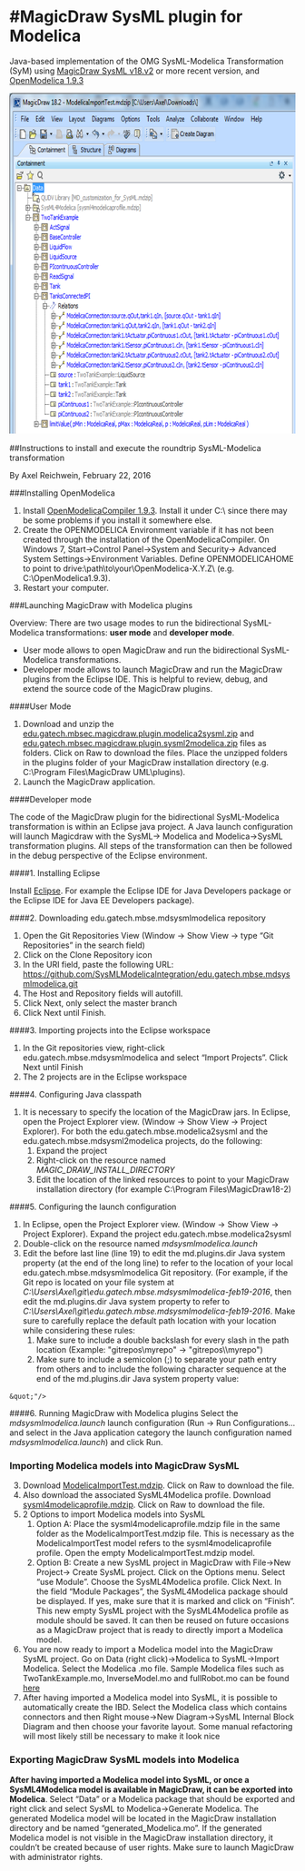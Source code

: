 #MagicDraw SysML plugin for Modelica
===============================

Java-based implementation of the OMG SysML-Modelica Transformation (SyM) using [MagicDraw SysML v18.v2](http://www.nomagic.com/news/new-noteworthy/magicdraw-noteworthy/magicdraw-18-2-fr/magicdraw-18-2-fr-all.html) or more recent version, and [OpenModelica 1.9.3](https://openmodelica.org/newss/162-september-8-openmodelica-193-released)

<p>
  <img height="600" src="edu.gatech.mbse.modelica2sysml/documentation/images/sysml4modelica.PNG"/>
</p>


##Instructions to install and execute the roundtrip SysML-Modelica transformation

By Axel Reichwein, February 22, 2016


###Installing OpenModelica

1. Install [OpenModelicaCompiler 1.9.3](https://build.openmodelica.org/omc/builds/windows/releases/1.9.3/). Install it under C:\ since there may be some problems if you install it somewhere else.
2. Create the OPENMODELICA Environment variable if it has not been created through the installation of the OpenModelicaCompiler. On Windows 7, Start->Control Panel->System and Security-> Advanced System Settings->Environment Variables. Define OPENMODELICAHOME to point to drive:\path\to\your\OpenModelica-X.Y.Z\ (e.g. C:\OpenModelica1.9.3\). 
3. Restart your computer.




###Launching MagicDraw with Modelica plugins 

Overview: There are two usage modes to run the bidirectional SysML-Modelica transformations: **user mode** and **developer mode**. 
- User mode allows to open MagicDraw and run the bidirectional SysML-Modelica transformations. 
- Developer mode allows to launch MagicDraw and run the MagicDraw plugins from the Eclipse IDE. This is helpful to review, debug, and extend the source code of the MagicDraw plugins.

####User Mode

1. Download and unzip the [edu.gatech.mbsec.magicdraw.plugin.modelica2sysml.zip](/edu.gatech.mbse.modelica2sysml/MagicDraw%20plugins/edu.gatech.mbsec.magicdraw.plugin.modelica2sysml.zip) and [edu.gatech.mbsec.magicdraw.plugin.sysml2modelica.zip](edu.gatech.mbse.modelica2sysml/MagicDraw%20plugins/edu.gatech.mbsec.magicdraw.plugin.sysml2modelica.zip) files as folders. Click on Raw to download the files. Place the unzipped folders in the plugins folder of your MagicDraw installation directory (e.g. C:\Program Files\MagicDraw UML\plugins).
2. Launch the MagicDraw application. 

####Developer mode 

The code of the MagicDraw plugin for the bidirectional SysML-Modelica transformation is within an Eclipse java project. A Java launch configuration will launch Magicdraw with the SysML-> Modelica and Modelica->SysML transformation plugins. All steps of the transformation can then be followed in the debug perspective of the Eclipse environment. 


####1. Installing Eclipse

Install [Eclipse](http://www.eclipse.org/downloads/). For example the Eclipse IDE for Java Developers package or the 
Eclipse IDE for Java EE Developers package).


####2. Downloading edu.gatech.mbse.mdsysmlmodelica repository 

1.	Open the Git Repositories View (Window -> Show View -> type “Git Repositories” in the search field)
2.	Click on the Clone Repository icon  
3.	In the URI field, paste the following URL: https://github.com/SysMLModelicaIntegration/edu.gatech.mbse.mdsysmlmodelica.git 
4.	The Host and Repository fields will autofill. 
5.	Click Next, only select the master branch
6.	Click Next until Finish.


####3. Importing projects into the Eclipse workspace

1.	In the Git repositories view, right-click edu.gatech.mbse.mdsysmlmodelica and select “Import Projects”. Click Next until Finish
2.	The 2 projects are in the Eclipse workspace

####4. Configuring Java classpath 

1. It is necessary to specify the location of the MagicDraw jars. In Eclipse, open the Project Explorer view. (Window → Show View → Project Explorer). For both the edu.gatech.mbse.modelica2sysml and the edu.gatech.mbse.mdsysml2modelica projects, do the following:
	1. Expand the project
	2. Right-click on the resource named *MAGIC_DRAW_INSTALL_DIRECTORY*
	3. Edit the location of the linked resources to point to your MagicDraw installation directory (for example C:\Program Files\MagicDraw18-2)

####5. Configuring the launch configuration 

1. In Eclipse, open the Project Explorer view. (Window → Show View → Project Explorer). Expand the project edu.gatech.mbse.modelica2sysml
2. Double-click on the resource named *mdsysmlmodelica.launch*
3. Edit the before last line (line 19) to edit the md.plugins.dir Java system property (at the end of the long line) to refer to the location of your local edu.gatech.mbse.mdsysmlmodelica Git repository. (For example, if the Git repo is located on your file system at
  *C:\Users\Axel\git\edu.gatech.mbse.mdsysmlmodelica-feb19-2016*, then edit the md.plugins.dir Java system property to refer to 
 *C:\\Users\\Axel\\git\\edu.gatech.mbse.mdsysmlmodelica-feb19-2016*. Make sure to carefully replace the default path location with your location while considering these rules:
	1. Make sure to include a double backslash for every slash in the path location (Example: "gitrepos\myrepo" -> "gitrepos\\\\myrepo")
	2. Make sure to include a semicolon (;) to separate your path entry from others and to include the following character sequence at the end of the md.plugins.dir Java system property value: 
  ```text
&quot;"/>
```
####6. Running MagicDraw with Modelica plugins 
Select the *mdsysmlmodelica.launch* launch configuration (Run -> Run Configurations… and select in the Java application category the launch configuration named *mdsysmlmodelica.launch*) and click Run. 


	
### Importing Modelica models into MagicDraw SysML 

3. Download  [ModelicaImportTest.mdzip](/edu.gatech.mbse.mdsysml2modelica/MagicDraw%20Projects/ModelicaImportTest.mdzip). Click on Raw to download the file.
4. Also download the associated SysML4Modelica profile. Download  [sysml4modelicaprofile.mdzip](/edu.gatech.mbse.mdsysml2modelica/MagicDraw%20Projects/sysml4modelicaprofile.mdzip). Click on Raw to download the file. 
5. 2 Options to import Modelica models into SysML
	1. Option A: Place the sysml4modelicaprofile.mdzip file in the same folder as the ModelicaImportTest.mdzip file. This is necessary as the ModelicaImportTest model refers to the sysml4modelicaprofile profile. Open the empty ModelicaImportTest.mdzip model. 
	2. Option B: Create a new SysML project in MagicDraw with File->New Project-> Create SysML project. Click on the Options menu. Select “use Module”. Choose the SysML4Modelica profile. Click Next. In the field “Module Packages”, the SysML4Modelica package should be displayed. If yes, make sure that it is marked and click on “Finish”. This new empty SysML project with the SysML4Modelica profile as module should be saved. It can then be reused on future occasions as a MagicDraw project that is ready to directly import a Modelica model.
6. You are now ready to import a Modelica model into the MagicDraw SysML project. Go on Data (right click)->Modelica to SysML->Import Modelica. Select the Modelica .mo file. Sample Modelica files such as TwoTankExample.mo, InverseModel.mo and fullRobot.mo can be found [here](/edu.gatech.mbse.mdsysml2modelica/Modelica%20models)
7. After having imported a Modelica model into SysML, it is possible to automatically create the IBD. Select the Modelica class which contains connectors and then Right mouse->New Diagram->SysML Internal Block Diagram and then choose your favorite layout. Some manual refactoring will most likely still be necessary to make it look nice



### Exporting MagicDraw SysML models into  Modelica

**After having imported a Modelica model into SysML, or once a SysML4Modelica model is available in MagicDraw, it can be exported into Modelica**. Select “Data” or a Modelica package that should be exported and right click and select SysML to Modelica->Generate Modelica. The generated Modelica model will be located in the MagicDraw installation directory and be named “generated_Modelica.mo”. If the generated Modelica model is not visible in the MagicDraw installation directory, it couldn’t be created because of user rights. Make sure to launch MagicDraw with administrator rights. 









